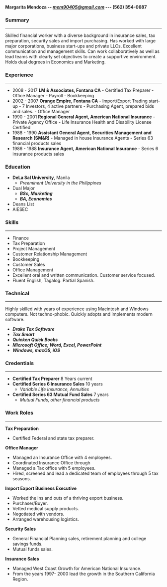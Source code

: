 #### Margarita Mendoza -- ***mem90405@gmail.com*** --- (562) 354-0687

### Summary
 ***
 Skilled financial worker with a diverse background in insurance sales, tax preparation, security sales and import purchasing.  Has worked with large major corporations, business start-ups and private LLCs.  Excellent communication and management skills.  Can work collaboratively as well as lead teams with clearly set objectives to create a supportive environment.  Holds dual degrees in Economics and Marketing.

### Experience
 ***

 - 2008 - 2017 **LM & Associates, Fontana CA**
	      - Certified Tax Preparer
	      - Office Manager
	      - Payroll
	      - Bookkeeping
 - 2002 - 2007 **Orange Empire, Fontana CA**
        - Import/Export Trading start-up
	      - 7 Investors, 4 active partners
	      - Purchasing Agent, prepared bids and sales.
        - Office Manager
 - 1990 - 2001 **Regional General Agent, American National Insurance**
	      - Private Agency Office
	      - Life Insurance Health and Disability License Certified
 - 1988 - 1990 **Assistant General Agent, Securities Management and Research (SM&R)**
        - Managed in house Insurance Agents
        - Series 63 financial products sales
 - 1986 - 1988 **Insurance Agent, American National Insurance**
        - Series 6 insurance products sales


### Education
 * **DeLa Sal University**, Manila
    * *Preeminent University in the Philippines*
 * Dual Major
    * ***BSc, Marketing***
    * ***BA, Economics***
 * Deans List
 * AIESEC

### Skills
 ***
 - Finance
 - Tax Preparation
 - Project Management
 - Customer Relationship Management
 - Bookkeeping
 - Customer Sales
 - Office Management
 - Excellent oral and written communication. Customer service focused.
 - Fluent English, Tagalog.  Partial Spanish.

### Technical
 ***
 Highly skilled with years of experience using Macintosh and Windows computers.  Not techno-phobic. Quickly adopts and implements modern software.

 * ***Drake Tax Software***
 * ***Tax Smart***
 * ***Quicken Quick Books***
 * ***Microsoft Office; Word, Excel, PowerPoint***
 * ***Windows, macOS, iOS***

### Credentials
 ***
 * **Certified Tax Preparer** 8 Years current
 * **Certified Series 6 Insurance Sales** 10 years
    * *Variable Life Insurance, Annuities*
 * **Certified Series 63 Mutual Fund Sales** 7 years
    * *Mutual Funds, other financial products*

### Work Roles
 ***
 **Tax Preparation**

  * Certified Federal and state tax preparer.

 **Office Manager**

  * Managed an Insurance Office with 4 employees.
  * Coordinated Insurance Office through
  * Managed a Tax office with 5 employees.
  * Hired, screened and lead a dedicated team of employees through 5 tax seasons.

 **Import Export Business Executive**

  * Worked the ins and outs of a thriving export business.
  * Purchaser/Buyer.
  * Vetted medical supply products.
  * Negotiated with vendors.
  * Arranged warehousing logistics.

 **Security Sales**

  * General Financial Planning sales, retirement planning and college savings funds.
  * Mutual funds sales.

  **Insurance Sales**

  * Managed West Coast Growth for American National Insurance.
  * From the years 1997- 2000 lead the growth in the Southern California Region.
